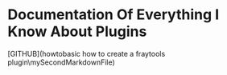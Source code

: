 # Documentation Of Everything I Know About Plugins
 
[GITHUB](howtobasic how to create a fraytools plugin\mySecondMarkdownFile)